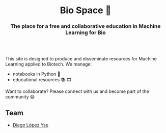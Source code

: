 <HTML><h1 align="center">Bio Space 🧬</h1> 

<h3 align="center">The place for a free and collaborative education in Machine Learning for Bio</h3>
<br>
<br> 
</HTML>

This site is designed to produce and disseminate resources for Machine Learning applied to Biotech. We manage:
- notebooks in Python 🐍
- educational resources 📚 🎞️

Want to collaborate? Please connect with us and become part of the community 😄

## Team
- [Diego López Yse](https://github.com/dlopezyse)
   

